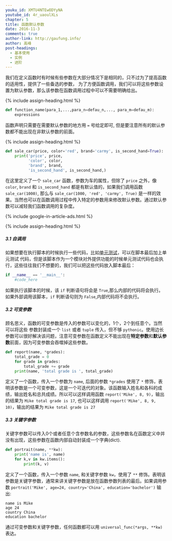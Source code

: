 ```yaml
---
youku_id: XMTU4NTEwODYyNA
youtube_id: 4r_uaoulXLs
chapter: 5
title: 函数默认参数
date: 2016-11-3
comments: true
author-link: http://gaufung.info/
author: 高峰
post-headings:
  - 基本使用
  - 实例
  - 进阶
---
```




我们在定义函数时有时候有些参数在大部分情况下是相同的，只不过为了提高函数的适用性，提供了一些备选的参数，
为了方便函数调用，我们可以将这些参数设置为默认参数，那么该参数在函数调用过程中可以不需要明确给出。


{% include assign-heading.html %}

```python
def function_name(para_1,...,para_n=defau_n,..., para_m=defau_m):
    expressions
```

函数声明只需要在需要默认参数的地方用 `=` 号给定即可, 但是要注意所有的默认参数都不能出现在非默认参数的前面。


{% include assign-heading.html %}

```python
def sale_car(price, color='red', brand='carmy', is_second_hand=True):
    print('price', price,
          'color', color,
          'brand', brand,
          'is_second_hand', is_second_hand,)
```

在这里定义了一个 `sale_car` 函数，参数为车的属性，但除了 `price` 之外，像 `color`, `brand` 和 `is_second_hand` 都是有默认值的，如果我们调用函数 `sale_car(1000)`, 那么与 `sale_car(1000, 'red', 'carmy', True)` 是一样的效果。当然也可以在函数调用过程中传入特定的参数用来修改默认参数。通过默认参数可以减轻我们函数调用的复杂度。


{% include google-in-article-ads.html %}

{% include assign-heading.html %}

##### 3.1 自调用

如果想要在执行脚本的时候执行一些代码，比如[单元测试](https://en.wikipedia.org/wiki/Unit_testing)，可以在脚本最后加上单元测试
代码，但是该脚本作为一个模块对外提供功能的时候单元测试代码也会执行，这些往往我们不想要的，我们可以把这些代码放入脚本最后：

```python
if __name__ == '__main__':
    #code_here
```

如果执行该脚本的时候，该 `if` 判断语句将会是 `True`,那么内部的代码将会执行。
如果外部调用该脚本，`if` 判断语句则为 `False`,内部代码将不会执行。

##### 3.2 可变参数

顾名思义，函数的可变参数是传入的参数可以变化的，1个，2个到任意个。当然可以将这些
参数封装成一个 `list` 或者 `tuple` 传入，但不够 `pythonic`。使用边长参数可以很好解决该问题，注意可变参数在函数定义不能出现在**特定参数**和**默认参数**前面，因为可变参数会吞噬掉这些参数。

```python
def report(name, *grades):
    total_grade = 0
    for grade in grades:
        total_grade += grade
    print(name, 'total grade is ', total_grade)
```

定义了一个函数，传入一个参数为 `name`, 后面的参数 `*grades` 使用了 `*` 修饰，表明该参数是一个可变参数，这是一个可迭代的对象。该函数输入姓名和各科的成绩，输出姓名和总共成绩。所以可以这样调用函数 `report('Mike', 8, 9)`，输出的结果为
`Mike total grade is 17`, 也可以这样调用 `report('Mike', 8, 9, 10)`，输出的结果为 `Mike total grade is 27`

##### 3.3 关键字参数

关键字参数可以传入0个或者任意个含参数名的参数，这些参数名在函数定义中并没有出现，这些参数在函数内部自动封装成一个字典(dict).

```python
def portrait(name, **kw):
    print('name is', name)
    for k,v in kw.items():
        print(k, v)
```

定义了一个函数，传入一个参数 `name`, 和关键字参数 `kw`，使用了 `**` 修饰。表明该参数是关键字参数，通常来讲关键字参数是放在函数参数列表的最后。如果调用参数
`portrait('Mike', age=24, country='China', education='bachelor')`
输出:

```
name is Mike
age 24
country China
education bachelor
```

通过可变参数和关键字参数，任何函数都可以用 `universal_func(*args, **kw)` 表达。